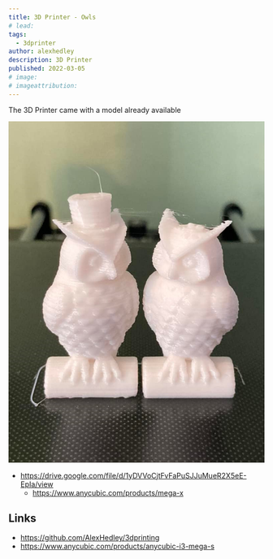 ```yaml
---
title: 3D Printer - Owls
# lead:
tags:
  - 3dprinter
author: alexhedley
description: 3D Printer
published: 2022-03-05
# image:
# imageattribution:
---
```


<!-- # 3D Printer - Owls -->

The 3D Printer came with a model already available

![Owls](images/3dprinted-owls.jpg "Owls")

- https://drive.google.com/file/d/1yDVVoCjtFvFaPuSJJuMueR2X5eE-EpIa/view
  - https://www.anycubic.com/products/mega-x

## Links

- https://github.com/AlexHedley/3dprinting
- https://www.anycubic.com/products/anycubic-i3-mega-s
